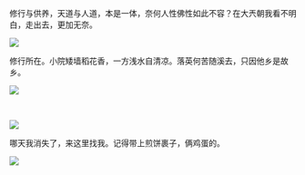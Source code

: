修行与供养，天道与人道，本是一体，奈何人性佛性如此不容？在大兲朝我看不明白，走出去，更加无奈。 ​​​​

![](http://note.youdao.com/yws/res/2536/098197C17763485CA2CE282BEAF0C366)

修行所在。小院矮墙稻花香，一方浅水自清凉。落英何苦随溪去，只因他乡是故乡。

![](http://note.youdao.com/yws/res/2539/33720C0C45884040A3E3FA649A569748)

​​​​

![](http://note.youdao.com/yws/res/2540/07692A3E1FFC4E32A09DD887C23945E5)

哪天我消失了，来这里找我。记得带上煎饼裹子，俩鸡蛋的。 ​​​​

![](http://note.youdao.com/yws/res/2542/153E98AB20AD44339ECDD9E5B7880A3A)

  


